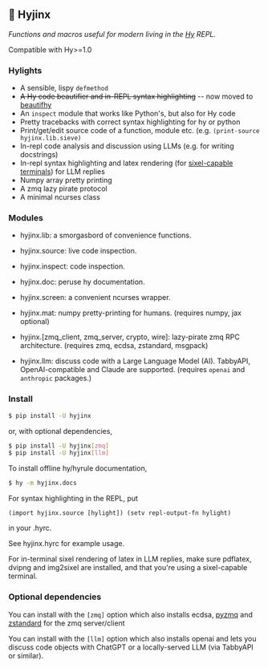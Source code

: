 ## 🦑 Hyjinx

*Functions and macros useful for modern living in the [Hy](http://hylang.org) REPL.*

Compatible with Hy>=1.0


### Hylights

- A sensible, lispy `defmethod`
- ~~A Hy code beautifier and in-REPL syntax highlighting~~ -- now moved to [beautifhy](https://github.com/atisharma/beautifhy)
- An `inspect` module that works like Python's, but also for Hy code
- Pretty tracebacks with correct syntax highlighting for hy or python
- Print/get/edit source code of a function, module etc. (e.g. `(print-source hyjinx.lib.sieve)`
- In-repl code analysis and discussion using LLMs (e.g. for writing docstrings)
- In-repl syntax highlighting and latex rendering (for [sixel-capable terminals](https://www.arewesixelyet.com)) for LLM replies
- Numpy array pretty printing
- A zmq lazy pirate protocol
- A minimal ncurses class


### Modules

- hyjinx.lib: a smorgasbord of convenience functions.
- hyjinx.source: live code inspection.
- hyjinx.inspect: code inspection.
- hyjinx.doc: peruse hy documentation.
- hyjinx.screen: a convenient ncurses wrapper.

- hyjinx.mat: numpy pretty-printing for humans. (requires numpy, jax optional)

- hyjinx.[zmq_client, zmq_server, crypto, wire]: lazy-pirate zmq RPC architecture. (requires zmq, ecdsa, zstandard, msgpack)

- hyjinx.llm: discuss code with a Large Language Model (AI). TabbyAPI, OpenAI-compatible and Claude are supported. (requires `openai` and `anthropic` packages.)


### Install

```bash
$ pip install -U hyjinx
```

or, with optional dependencies,
```bash
$ pip install -U hyjinx[zmq]
$ pip install -U hyjinx[llm]
```

To install offline hy/hyrule documentation,
```bash
$ hy -m hyjinx.docs
```

For syntax highlighting in the REPL, put 
```hylang
(import hyjinx.source [hylight]) (setv repl-output-fn hylight)
```
in your .hyrc.

See hyjinx.hyrc for example usage.

For in-terminal sixel rendering of latex in LLM replies, make sure pdflatex, dvipng and img2sixel are installed, and that you're using a sixel-capable terminal.


### Optional dependencies

You can install with the `[zmq]` option which also installs ecdsa, [pyzmq](https://pypi.org/project/pyzmq/) and [zstandard](https://pypi.org/project/zstandard/) for the zmq server/client

You can install with the `[llm]` option which also installs openai and lets you discuss code objects with ChatGPT or a locally-served LLM (via TabbyAPI or similar).
